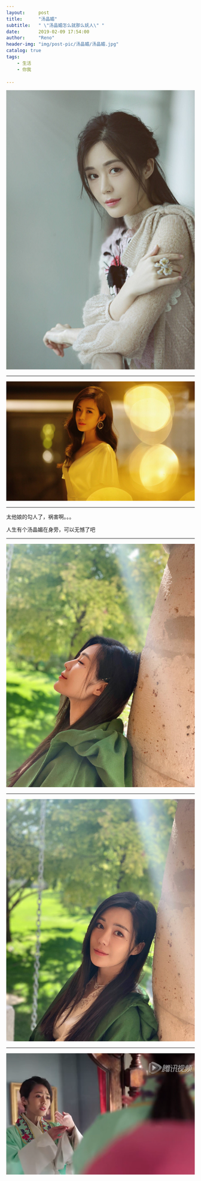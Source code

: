 ```yaml
---
layout:     post
title:      "汤晶媚"
subtitle:   " \"汤晶媚怎么就那么妩人\" "
date:       2019-02-09 17:54:00
author:     "Reno"
header-img: "img/post-pic/汤晶媚/汤晶媚.jpg"
catalog: true
tags:
    - 生活
    - 你我

---
```


![](https://raw.githubusercontent.com/LSKLee1/LSKLee1.github.io/master/img/post-pic/%E6%B1%A4%E6%99%B6%E5%AA%9A/%E6%B1%A4%E6%99%B6%E5%AA%9A_001.jpg)

---

![](https://raw.githubusercontent.com/LSKLee1/LSKLee1.github.io/master/img/post-pic/%E6%B1%A4%E6%99%B6%E5%AA%9A/%E6%B1%A4%E6%99%B6%E5%AA%9A_002.jpg)

---

太他娘的勾人了，祸害啊。。。

人生有个汤晶媚在身旁，可以无憾了吧

---

![](https://raw.githubusercontent.com/LSKLee1/LSKLee1.github.io/master/img/post-pic/%E6%B1%A4%E6%99%B6%E5%AA%9A/%E6%B1%A4%E6%99%B6%E5%AA%9A_003.jpg)

---

![](https://raw.githubusercontent.com/LSKLee1/LSKLee1.github.io/master/img/post-pic/%E6%B1%A4%E6%99%B6%E5%AA%9A/%E6%B1%A4%E6%99%B6%E5%AA%9A_005.jpg)

---

![](https://raw.githubusercontent.com/LSKLee1/LSKLee1.github.io/master/img/post-pic/%E6%B1%A4%E6%99%B6%E5%AA%9A/%E6%B1%A4%E6%99%B6%E5%AA%9A_004.jpg)